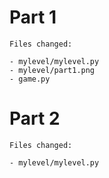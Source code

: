 # Part 1

```text
Files changed:

- mylevel/mylevel.py
- mylevel/part1.png
- game.py
```

# Part 2

```text
Files changed:

- mylevel/mylevel.py
```
